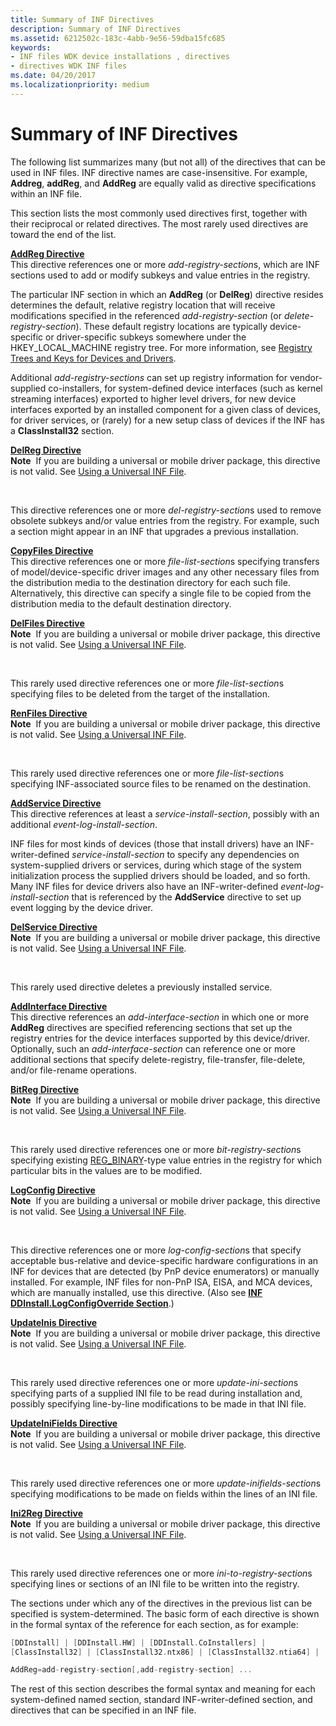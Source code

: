 ```yaml
---
title: Summary of INF Directives
description: Summary of INF Directives
ms.assetid: 6212502c-183c-4abb-9e56-59dba15fc685
keywords:
- INF files WDK device installations , directives
- directives WDK INF files
ms.date: 04/20/2017
ms.localizationpriority: medium
---
```


# Summary of INF Directives





The following list summarizes many (but not all) of the directives that can be used in INF files. INF directive names are case-insensitive. For example, **Addreg**, **addReg**, and **AddReg** are equally valid as directive specifications within an INF file.

This section lists the most commonly used directives first, together with their reciprocal or related directives. The most rarely used directives are toward the end of the list.

<a href="" id="addreg-directive"></a>[**AddReg Directive**](inf-addreg-directive.md)  
This directive references one or more *add-registry-section*s, which are INF sections used to add or modify subkeys and value entries in the registry.

The particular INF section in which an **AddReg** (or **DelReg**) directive resides determines the default, relative registry location that will receive modifications specified in the referenced *add-registry-section* (or *delete-registry-section*). These default registry locations are typically device-specific or driver-specific subkeys somewhere under the HKEY_LOCAL_MACHINE registry tree. For more information, see [Registry Trees and Keys for Devices and Drivers](registry-trees-and-keys.md).

Additional *add-registry-sections* can set up registry information for vendor-supplied co-installers, for system-defined device interfaces (such as kernel streaming interfaces) exported to higher level drivers, for new device interfaces exported by an installed component for a given class of devices, for driver services, or (rarely) for a new setup class of devices if the INF has a **ClassInstall32** section.

<a href="" id="delreg-directive"></a>[**DelReg Directive**](inf-delreg-directive.md)  
**Note**  If you are building a universal or mobile driver package, this directive is not valid. See [Using a Universal INF File](using-a-universal-inf-file.md).

 

This directive references one or more *del-registry-section*s used to remove obsolete subkeys and/or value entries from the registry. For example, such a section might appear in an INF that upgrades a previous installation.

<a href="" id="copyfiles-directive"></a>[**CopyFiles Directive**](inf-copyfiles-directive.md)  
This directive references one or more *file-list-section*s specifying transfers of model/device-specific driver images and any other necessary files from the distribution media to the destination directory for each such file. Alternatively, this directive can specify a single file to be copied from the distribution media to the default destination directory.

<a href="" id="delfiles-directive"></a>[**DelFiles Directive**](inf-delfiles-directive.md)  
**Note**  If you are building a universal or mobile driver package, this directive is not valid. See [Using a Universal INF File](using-a-universal-inf-file.md).

 

This rarely used directive references one or more *file-list-section*s specifying files to be deleted from the target of the installation.

<a href="" id="renfiles-directive"></a>[**RenFiles Directive**](inf-renfiles-directive.md)  
**Note**  If you are building a universal or mobile driver package, this directive is not valid. See [Using a Universal INF File](using-a-universal-inf-file.md).

 

This rarely used directive references one or more *file-list-section*s specifying INF-associated source files to be renamed on the destination.

<a href="" id="addservice-directive"></a>[**AddService Directive**](inf-addservice-directive.md)  
This directive references at least a *service-install-section*, possibly with an additional *event-log-install-section*.

INF files for most kinds of devices (those that install drivers) have an INF-writer-defined *service-install-section* to specify any dependencies on system-supplied drivers or services, during which stage of the system initialization process the supplied drivers should be loaded, and so forth. Many INF files for device drivers also have an INF-writer-defined *event-log-install-section* that is referenced by the **AddService** directive to set up event logging by the device driver.

<a href="" id="delservice-directive"></a>[**DelService Directive**](inf-delservice-directive.md)  
**Note**  If you are building a universal or mobile driver package, this directive is not valid. See [Using a Universal INF File](using-a-universal-inf-file.md).

 

This rarely used directive deletes a previously installed service.

<a href="" id="addinterface-directive"></a>[**AddInterface Directive**](inf-addinterface-directive.md)  
This directive references an *add-interface-section* in which one or more **AddReg** directives are specified referencing sections that set up the registry entries for the device interfaces supported by this device/driver. Optionally, such an *add-interface-section* can reference one or more additional sections that specify delete-registry, file-transfer, file-delete, and/or file-rename operations.

<a href="" id="bitreg-directive"></a>[**BitReg Directive**](inf-bitreg-directive.md)  
**Note**  If you are building a universal or mobile driver package, this directive is not valid. See [Using a Universal INF File](using-a-universal-inf-file.md).

 

This rarely used directive references one or more *bit-registry-section*s specifying existing [REG_BINARY](https://docs.microsoft.com/windows/desktop/SysInfo/registry-value-types)-type value entries in the registry for which particular bits in the values are to be modified.

<a href="" id="logconfig-directive"></a>[**LogConfig Directive**](inf-logconfig-directive.md)  
**Note**  If you are building a universal or mobile driver package, this directive is not valid. See [Using a Universal INF File](using-a-universal-inf-file.md).

 

This directive references one or more *log-config-section*s that specify acceptable bus-relative and device-specific hardware configurations in an INF for devices that are detected (by PnP device enumerators) or manually installed. For example, INF files for non-PnP ISA, EISA, and MCA devices, which are manually installed, use this directive. (Also see [**INF DDInstall.LogConfigOverride Section**](inf-ddinstall-logconfigoverride-section.md).)

<a href="" id="updateinis-directive"></a>[**UpdateInis Directive**](inf-updateinis-directive.md)  
**Note**  If you are building a universal or mobile driver package, this directive is not valid. See [Using a Universal INF File](using-a-universal-inf-file.md).

 

This rarely used directive references one or more *update-ini-section*s specifying parts of a supplied INI file to be read during installation and, possibly specifying line-by-line modifications to be made in that INI file.

<a href="" id="updateinifields-directive"></a>[**UpdateIniFields Directive**](inf-updateinifields-directive.md)  
**Note**  If you are building a universal or mobile driver package, this directive is not valid. See [Using a Universal INF File](using-a-universal-inf-file.md).

 

This rarely used directive references one or more *update-inifields-section*s specifying modifications to be made on fields within the lines of an INI file.

<a href="" id="ini2reg-directive"></a>[**Ini2Reg Directive**](inf-ini2reg-directive.md)  
**Note**  If you are building a universal or mobile driver package, this directive is not valid. See [Using a Universal INF File](using-a-universal-inf-file.md).

 

This rarely used directive references one or more *ini-to-registry-section*s specifying lines or sections of an INI file to be written into the registry.

The sections under which any of the directives in the previous list can be specified is system-determined. The basic form of each directive is shown in the formal syntax of the reference for each section, as for example:

```cpp
[DDInstall] | [DDInstall.HW] | [DDInstall.CoInstallers] | 
[ClassInstall32] | [ClassInstall32.ntx86] | [ClassInstall32.ntia64] | [ClassInstall32.ntamd64]

AddReg=add-registry-section[,add-registry-section] ...
```

The rest of this section describes the formal syntax and meaning for each system-defined named section, standard INF-writer-defined section, and directives that can be specified in an INF file.

 

 





